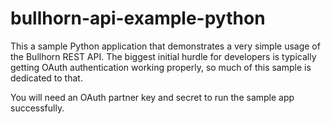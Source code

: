 bullhorn-api-example-python
===========================
This a sample Python application that demonstrates a very simple usage of the Bullhorn REST API.
The biggest initial hurdle for developers is typically getting OAuth authentication working properly, so much
of this sample is dedicated to that.

You will need an OAuth partner key and secret to run the sample app successfully.
